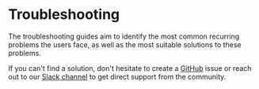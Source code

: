 # Troubleshooting

The troubleshooting guides aim to identify the most common recurring problems the users face, as well as the most suitable solutions to these problems.

If you can't find a solution, don't hesitate to create a [GitHub](https://github.com/kyma-project/kyma/issues) issue or reach out to our [Slack channel](https://kyma-community.slack.com/) to get direct support from the community.